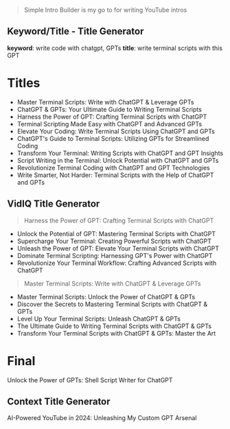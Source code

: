 > Simple Intro Builder is my go to for writing YouTube intros

## Keyword/Title - Title Generator

**keyword**: write code with chatgpt, GPTs
**title**: write terminal scripts with this GPT


# Titles

* Master Terminal Scripts: Write with ChatGPT & Leverage GPTs
* ChatGPT & GPTs: Your Ultimate Guide to Writing Terminal Scripts
* Harness the Power of GPT: Crafting Terminal Scripts with ChatGPT
* Terminal Scripting Made Easy with ChatGPT and Advanced GPTs
* Elevate Your Coding: Write Terminal Scripts Using ChatGPT and GPTs
* ChatGPT's Guide to Terminal Scripts: Utilizing GPTs for Streamlined Coding
* Transform Your Terminal: Writing Scripts with ChatGPT and GPT Insights
* Script Writing in the Terminal: Unlock Potential with ChatGPT and GPTs
* Revolutionize Terminal Coding with ChatGPT and GPT Technologies
* Write Smarter, Not Harder: Terminal Scripts with the Help of ChatGPT and GPTs


## VidIQ Title Generator

> Harness the Power of GPT: Crafting Terminal Scripts with ChatGPT

* Unlock the Potential of GPT: Mastering Terminal Scripts with ChatGPT
* Supercharge Your Terminal: Creating Powerful Scripts with ChatGPT
* Unleash the Power of GPT: Elevate Your Terminal Scripts with ChatGPT
* Dominate Terminal Scripting: Harnessing GPT's Power with ChatGPT
* Revolutionize Your Terminal Workflow: Crafting Advanced Scripts with ChatGPT

> Master Terminal Scripts: Write with ChatGPT & Leverage GPTs

* Master Terminal Scripts: Unlock the Power of ChatGPT & GPTs
* Discover the Secrets to Mastering Terminal Scripts with ChatGPT & GPTs
* Level Up Your Terminal Scripts: Unleash ChatGPT & GPTs
* The Ultimate Guide to Writing Terminal Scripts with ChatGPT & GPTs
* Transform Your Terminal Scripts with ChatGPT & GPTs: Master the Art

# Final

Unlock the Power of GPTs: Shell Script Writer for ChatGPT

## Context Title Generator

AI-Powered YouTube in 2024: Unleashing My Custom GPT Arsenal







